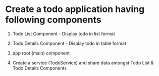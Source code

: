 # Create a todo application having following components

1. Todo List Component - Display todo in list format

2. Todo Details Component - Display todo in table format

3. app root (main) component

4. Create a service (TodoService) and share data amongst Todo List & Todo Details Components
